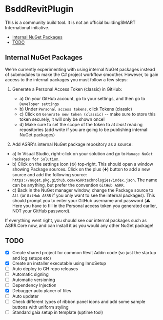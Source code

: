 # BsddRevitPlugin

This is a community build tool. 
It is not an official buildingSMART International initiative. 

<!-- TOC -->
* [Internal NuGet Packages](#internal-nuget-packages)
* [TODO](#todo)
<!-- TOC -->

## Internal NuGet Packages
We're currently experimenting with using internal NuGet packages instead of submodules to make the C# project workflow smoother. However, to gain access to the internal packages you must follow a few steps:

1) Generate a Personal Access Token (classic) in GitHub:
    - a) On your GitHub account, go to your settings, and then go to `Developer settings`
    - b) Under `Personal access tokens`, click Tokens (classic)
    - c) Click on `Generate new token (classic)` -- make sure to store this token securely, it will only be shown once!
    - d) Make sure to set the scope of the token to at _least_ reading repositories (add write if you are going to be publishing internal NuGet packages)

2) Add ASRR's internal NuGet package repository as a source:
- a) In Visual Studio, right-click on your solution and go to `Manage NuGet Packages for Solution`.
- b) Click on the settings icon (:gear:) top-right. This should open a window showing Package sources. Click on the plus (:heavy_plus_sign:) button to add a new source and add the following source: `https://nuget.pkg.github.com/ASRRtechnologies/index.json`. The name can be anything, but prefer the convention `GitHub ASRR`.
- c) Back in the NuGet manager window, change the Package source to `All` (or `GitHub ASRR` if you only want to see the internal packages). This should prompt you to enter your GitHub username and password (:warning: Here you have to fill in the Personal access token you generated earlier, NOT your GitHub password).

If everything went right, you should see our internal packages such as ASRR.Core now, and can install it as you would any other NuGet package!


## TODO
- [x] Create shared project for common Revit Addin code (so just the startup and log setups etc)
- [x] Create an installer executable using InnoSetup
- [ ] Auto deploy to GH repo releases
- [ ] Automatic signing
- [ ] Automatic versioning
- [ ] Dependency Injection
- [x] Debugger auto placer of files
- [ ] Auto updater
- [ ] Check different types of ribbon panel icons and add some sample buttons with uniform styling
- [ ] Standard gaia setup in template (uptime tool)
